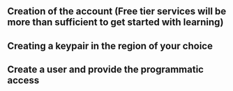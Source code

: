 ## Creation of the account (Free tier services will be more than sufficient to get started with learning)

## Creating a keypair in the region of your choice

## Create a user and provide the programmatic access

